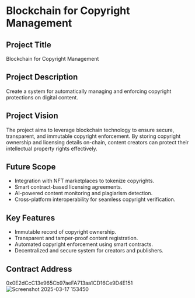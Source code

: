 # Blockchain for Copyright Management

## Project Title
Blockchain for Copyright Management

## Project Description
Create a system for automatically managing and enforcing copyright protections on digital content.

## Project Vision
The project aims to leverage blockchain technology to ensure secure, transparent, and immutable copyright enforcement. By storing copyright ownership and licensing details on-chain, content creators can protect their intellectual property rights effectively.

## Future Scope
- Integration with NFT marketplaces to tokenize copyrights.
- Smart contract-based licensing agreements.
- AI-powered content monitoring and plagiarism detection.
- Cross-platform interoperability for seamless copyright verification.

## Key Features
- Immutable record of copyright ownership.
- Transparent and tamper-proof content registration.
- Automated copyright enforcement using smart contracts.
- Decentralized and secure system for creators and publishers.

## Contract Address
0x0E2dCcC13e965Cb97aeFA713aa1CD16Ce9D4E151
![Screenshot 2025-03-17 153450](https://github.com/user-attachments/assets/e9e62362-48a4-4b9c-a9b3-745bbd04503c)
